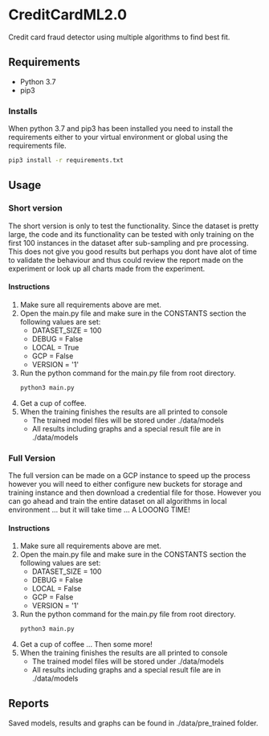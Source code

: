 # CreditCardML2.0
Credit card fraud detector using multiple algorithms to find best fit.

## Requirements
* Python 3.7
* pip3

### Installs
When python 3.7 and pip3 has been installed you need to install the requirements either to your
virtual environment or global using the requirements file.
```bash
pip3 install -r requirements.txt
```

## Usage

### Short version
The short version is only to test the functionality. Since the dataset is pretty large, the code and its functionality can
be tested with only training on the first 100 instances in the dataset after sub-sampling and pre processing. This does
not give you good results but perhaps you dont have alot of time to validate the behaviour and thus could review the report
made on the experiment or look up all charts made from the experiment.

#### Instructions
1. Make sure all requirements above are met.
2. Open the main.py file and make sure in the CONSTANTS section the following values are set:
    * DATASET_SIZE = 100
    * DEBUG = False
    * LOCAL = True
    * GCP = False
    * VERSION = '1'
3. Run the python command for the main.py file from root directory.
    ```bash
    python3 main.py
    ```
4. Get a cup of coffee.
5. When the training finishes the results are all printed to console
    * The trained model files will be stored under ./data/models
    * All results including graphs and a special result file are in ./data/models

### Full Version
The full version can be made on a GCP instance to speed up the process however you will need to either
configure new buckets for storage and training instance and then download a credential file for those.
However you can go ahead and train the entire dataset on all algorithms in local environment ... but it
will take time ... A LOOONG TIME!

#### Instructions
1. Make sure all requirements above are met.
2. Open the main.py file and make sure in the CONSTANTS section the following values are set:
    * DATASET_SIZE = 100
    * DEBUG = False
    * LOCAL = False
    * GCP = False
    * VERSION = '1'
3. Run the python command for the main.py file from root directory.
    ```bash
    python3 main.py
    ```
4. Get a cup of coffee ... Then some more!
5. When the training finishes the results are all printed to console
    * The trained model files will be stored under ./data/models
    * All results including graphs and a special result file are in ./data/models

## Reports

Saved models, results and graphs can be found in ./data/pre_trained folder.